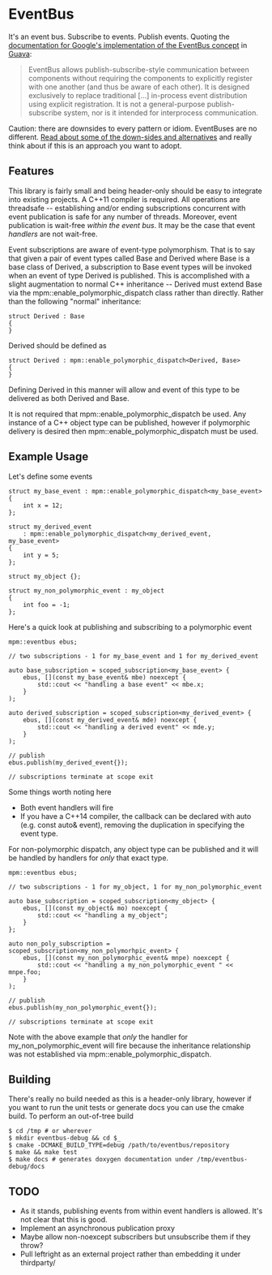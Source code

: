 # EventBus

It's an event bus. Subscribe to events. Publish events. Quoting the
[documentation for Google's implementation of the EventBus
concept](https://github.com/google/guava/wiki/EventBusExplained) in
[Guava](https://github.com/google/guava):

> EventBus allows publish-subscribe-style communication between components
> without requiring the components to explicitly register with one another (and
> thus be aware of each other). It is designed exclusively to replace
> traditional […] in-process event distribution using explicit registration. It
> is not a general-purpose publish-subscribe system, nor is it intended for
> interprocess communication.

Caution: there are downsides to every pattern or idiom. EventBuses are no
different. [Read about some of the down-sides and alternatives](http://endlesswhileloop.com/blog/2015/06/11/stop-using-event-buses/)
and really think about if this is an approach you want to adopt.

## Features

This library is fairly small and being header-only should be easy to integrate
into existing projects. A C++11 compiler is required. All operations are
threadsafe -- establishing and/or ending subscriptions concurrent with event
publication is safe for any number of threads. Moreover, event publication is
wait-free _within the event bus_. It may be the case that event _handlers_ are
not wait-free.

Event subscriptions are aware of event-type polymorphism. That is to say that
given a pair of event types called Base and Derived where Base is a base class
of Derived, a subscription to Base event types will be invoked when an event of
type Derived is published. This is accomplished with a slight augmentation to
normal C++ inheritance -- Derived must extend Base via the
mpm::enable_polymorphic_dispatch class rather than directly. Rather than the
following "normal" inheritance:

~~~{.cpp}
struct Derived : Base
{
}
~~~

Derived should be defined as

~~~{.cpp}
struct Derived : mpm::enable_polymorphic_dispatch<Derived, Base>
{
}
~~~

Defining Derived in this manner will allow and event of this type to be
delivered as both Derived and Base.

It is not required that mpm::enable_polymorphic_dispatch be used. Any instance
of a C++ object type can be published, however if polymorphic delivery is desired
then mpm::enable_polymorphic_dispatch must be used.

## Example Usage

Let's define some events

~~~{.cpp}
struct my_base_event : mpm::enable_polymorphic_dispatch<my_base_event>
{
    int x = 12;
};

struct my_derived_event
    : mpm::enable_polymorphic_dispatch<my_derived_event, my_base_event>
{
    int y = 5;
};

struct my_object {};

struct my_non_polymorphic_event : my_object
{
    int foo = -1;
};
~~~

Here's a quick look at publishing and subscribing to a polymorphic event

~~~{.cpp}
mpm::eventbus ebus;

// two subscriptions - 1 for my_base_event and 1 for my_derived_event

auto base_subscription = scoped_subscription<my_base_event> {
    ebus, [](const my_base_event& mbe) noexcept {
        std::cout << "handling a base event" << mbe.x;
    }
);

auto derived_subscription = scoped_subscription<my_derived_event> {
    ebus, [](const my_derived_event& mde) noexcept {
        std::cout << "handling a derived event" << mde.y;
    }
);

// publish
ebus.publish(my_derived_event{});

// subscriptions terminate at scope exit
~~~

Some things worth noting here
* Both event handlers will fire
* If you have a C++14 compiler, the callback can be declared with auto (e.g.
  const auto& event), removing the duplication in specifying the event type.

For non-polymorphic dispatch, any object type can be published and it will be
handled by handlers for _only_ that exact type.

~~~{.cpp}
mpm::eventbus ebus;

// two subscriptions - 1 for my_object, 1 for my_non_polymorphic_event

auto base_subscription = scoped_subscription<my_object> {
    ebus, [](const my_object& mo) noexcept {
        std::cout << "handling a my_object";
    }
};

auto non_poly_subscription = scoped_subscription<my_non_polymorhpic_event> {
    ebus, [](const my_non_polymorphic_event& mnpe) noexcept {
        std::cout << "handling a my_non_polymorphic_event " << mnpe.foo;
    }
);

// publish
ebus.publish(my_non_polymorphic_event{});

// subscriptions terminate at scope exit
~~~

Note with the above example that _only_ the handler for my_non_polymorphic_event
will fire because the inheritance relationship was not established via
mpm::enable_polymorphic_dispatch.

## Building

There's really no build needed as this is a header-only library, however if you
want to run the unit tests or generate docs you can use the cmake build. To
perform an out-of-tree build

~~~{.txt}
$ cd /tmp # or wherever
$ mkdir eventbus-debug && cd $_
$ cmake -DCMAKE_BUILD_TYPE=debug /path/to/eventbus/repository
$ make && make test
$ make docs # generates doxygen documentation under /tmp/eventbus-debug/docs
~~~

## TODO
- As it stands, publishing events from within event handlers is allowed. It's
  not clear that this is good.
- Implement an asynchronous publication proxy
- Maybe allow non-noexcept subscribers but unsubscribe them if they throw?
- Pull leftright as an external project rather than embedding it under
  thirdparty/
